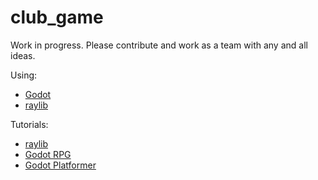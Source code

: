 # club_game
Work in progress.
Please contribute and work as a team with any and all ideas.

Using:
* [Godot](https://godotengine.org/)
* [raylib](https://www.raylib.com/)

Tutorials: 
* [raylib](https://www.youtube.com/watch?v=JE7F7DLEjbo)
* [Godot RPG](https://www.youtube.com/watch?v=EQA9MJ5_TxU)
* [Godot Platformer](https://www.youtube.com/watch?v=3ZMfMtIyHKw)
